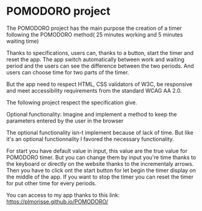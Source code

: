 # POMODORO project
The POMODORO project has the main purpose the creation of a timer following the POMODORO method( 25 minutes working 
and 5 minutes waiting time)

Thanks to specifications, users can, thanks to a button, start the timer and reset the app. The app switch automatically
between work and waiting period and the users can see the difference between the two periods. And users can choose time
for two parts of the timer.

But the app need to respect HTML, CSS validators of W3C, be responsive and meet accessibility requirements from the
standard WCAG AA 2.0.

The following project respect the specification give.

Optional functionality: Imagine and implement a method to keep the parameters entered by
the user in the browser

The optional functionality isn-t implement because of lack of time. But like it's an optional functionnality I favored 
the necessary functionality.

For start you have default value in input, this value are the true value for POMODORO timer. But you can change them by 
input you're time thanks to the keyboard or directly on the website thanks to the incrementaly arrows.
Then you have to click ont the start button for let begin the timer display on the middle of the app.
If you want to stop the timer you can reset the timer for put other time for every periods.

You can access to my app thanks to this link:
https://plmorisse.github.io/POMODORO/
